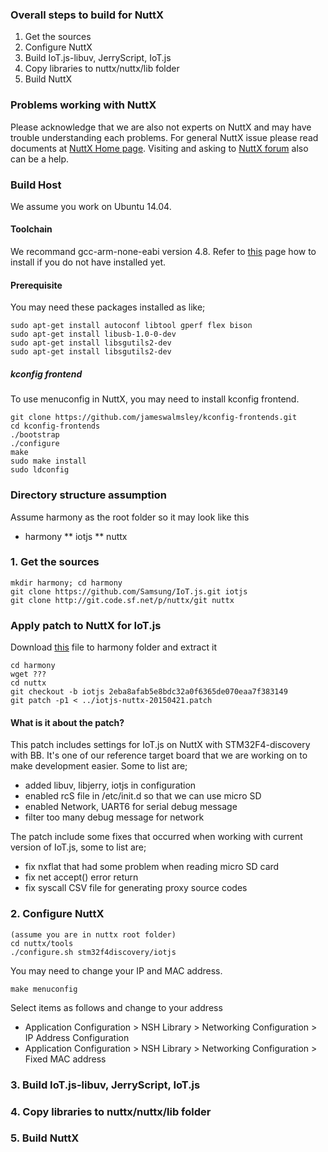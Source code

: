 ### Overall steps to build for NuttX
1. Get the sources
2. Configure NuttX
3. Build IoT.js-libuv, JerryScript, IoT.js
4. Copy libraries to nuttx/nuttx/lib folder
5. Build NuttX

### Problems working with NuttX
Please acknowledge that we are also not experts on NuttX and may have trouble understanding each problems. For general NuttX issue please read documents at [NuttX Home page](http://nuttx.org/). Visiting and asking to [NuttX forum](https://groups.yahoo.com/neo/groups/nuttx/info) also can be a help.

### Build Host
We assume you work on Ubuntu 14.04.

#### Toolchain 
We recommand gcc-arm-none-eabi version 4.8. Refer to [this](https://pixhawk.org/dev/toolchain_installation_lin) page how to install if you do not have installed yet.

#### Prerequisite 
You may need these packages installed as like;
```
sudo apt-get install autoconf libtool gperf flex bison
sudo apt-get install libusb-1.0-0-dev
sudo apt-get install libsgutils2-dev
sudo apt-get install libsgutils2-dev
```

##### kconfig frontend
To use menuconfig in NuttX, you may need to install kconfig frontend.
```
git clone https://github.com/jameswalmsley/kconfig-frontends.git
cd kconfig-frontends
./bootstrap
./configure
make
sudo make install
sudo ldconfig
```

### Directory structure assumption
Assume harmony as the root folder so it may look like this
* harmony
** iotjs
** nuttx

### 1. Get the sources

```
mkdir harmony; cd harmony
git clone https://github.com/Samsung/IoT.js.git iotjs
git clone http://git.code.sf.net/p/nuttx/git nuttx
```

### Apply patch to NuttX for IoT.js
Download [this](???) file to harmony folder and extract it
```
cd harmony
wget ???
cd nuttx
git checkout -b iotjs 2eba8afab5e8bdc32a0f6365de070eaa7f383149
git patch -p1 < ../iotjs-nuttx-20150421.patch
```

#### What is it about the patch?
This patch includes settings for IoT.js on NuttX with STM32F4-discovery with BB.
It's one of our reference target board that we are working on to make development easier. Some to list are;
* added libuv, libjerry, iotjs in configuration
* enabled rcS file in /etc/init.d so that we can use micro SD
* enabled Network, UART6 for serial debug message
* filter too many debug message for network

The patch include some fixes that occurred when working with current version of IoT.js, some to list are;
* fix nxflat that had some problem when reading micro SD card
* fix net accept() error return
* fix syscall CSV file for generating proxy source codes

### 2. Configure NuttX
 
```
(assume you are in nuttx root folder)
cd nuttx/tools
./configure.sh stm32f4discovery/iotjs
```

You may need to change your IP and MAC address. 
```
make menuconfig
```
Select items as follows and change to your address
* Application Configuration > NSH Library > Networking Configuration > IP Address Configuration
* Application Configuration > NSH Library > Networking Configuration > Fixed MAC address 


### 3. Build IoT.js-libuv, JerryScript, IoT.js
### 4. Copy libraries to nuttx/nuttx/lib folder
### 5. Build NuttX


